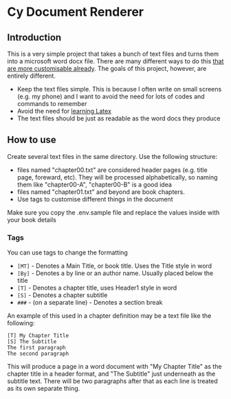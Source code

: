 # Cy Document Renderer
## Introduction
This is a very simple project that takes a bunch of text files 
and turns them into a microsoft word docx file. There are many 
different ways to do this 
[that are more customisable already](https://products.aspose.com/pdf/python-net/conversion/tex-to-docx/).
The goals of this project, however, are entirely different.

* Keep the text files simple. This is because I often write on small screens (e.g. my phone)
and I want to avoid the need for lots of codes and commands to remember
* Avoid the need for [learning Latex](https://www.overleaf.com/learn/latex/Learn_LaTeX_in_30_minutes#:~:text=Writing%20your%20first%20piece%20of%20LaTeX,-The%20first%20step&text=You%20can%20do%20this%20on,a%20new%20project%20in%20Overleaf.&text=Open%20this%20example%20in%20Overleaf.&text=You%20can%20see%20that%20L,of%20that%20formatting%20for%20you.)
* The text files should be just as readable as the word docs they produce


## How to use
Create several text files in the same directory. Use the following structure:
* files named "chapter00.txt" are considered header pages (e.g. title page, foreward, etc). They will
be processed alphabetically, so naming them like "chapter00-A", "chapter00-B" is a good idea
* files named "chapter01.txt" and beyond are book chapters.
* Use tags to customise different things in the document

Make sure you copy the .env.sample file and replace the values inside with your book details

### Tags
You can use tags to change the formatting
* `[MT]` - Denotes a Main Title, or book title. Uses the Title style in word
* `[By]` - Denotes a by line or an author name. Usually placed below the title
* `[T]` - Denotes a chapter title, uses Header1 style in word
* `[S]` - Denotes a chapter subtitle
* `###` - (on a separate line) - Denotes a section break

An example of this used in a chapter definition may be a text file like the following:
```
[T] My Chapter Title
[S] The Subtitle
The first paragraph
The second paragraph
```

This will produce a page in a word document with "My Chapter Title" as the chapter title in a 
header format, and "The Subtitle" just underneath as the subtitle text. There will be two 
paragraphs after that as each line is treated as its own separate thing.
